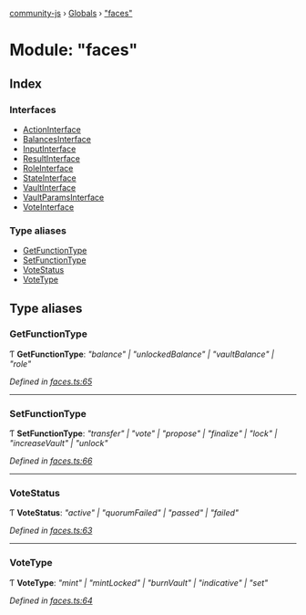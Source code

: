 [community-js](../README.md) › [Globals](../globals.md) › ["faces"](_faces_.md)

# Module: "faces"

## Index

### Interfaces

* [ActionInterface](../interfaces/_faces_.actioninterface.md)
* [BalancesInterface](../interfaces/_faces_.balancesinterface.md)
* [InputInterface](../interfaces/_faces_.inputinterface.md)
* [ResultInterface](../interfaces/_faces_.resultinterface.md)
* [RoleInterface](../interfaces/_faces_.roleinterface.md)
* [StateInterface](../interfaces/_faces_.stateinterface.md)
* [VaultInterface](../interfaces/_faces_.vaultinterface.md)
* [VaultParamsInterface](../interfaces/_faces_.vaultparamsinterface.md)
* [VoteInterface](../interfaces/_faces_.voteinterface.md)

### Type aliases

* [GetFunctionType](_faces_.md#getfunctiontype)
* [SetFunctionType](_faces_.md#setfunctiontype)
* [VoteStatus](_faces_.md#votestatus)
* [VoteType](_faces_.md#votetype)

## Type aliases

###  GetFunctionType

Ƭ **GetFunctionType**: *"balance" | "unlockedBalance" | "vaultBalance" | "role"*

*Defined in [faces.ts:65](https://github.com/CommunityXYZ/community-js/blob/2d3c34c/src/faces.ts#L65)*

___

###  SetFunctionType

Ƭ **SetFunctionType**: *"transfer" | "vote" | "propose" | "finalize" | "lock" | "increaseVault" | "unlock"*

*Defined in [faces.ts:66](https://github.com/CommunityXYZ/community-js/blob/2d3c34c/src/faces.ts#L66)*

___

###  VoteStatus

Ƭ **VoteStatus**: *"active" | "quorumFailed" | "passed" | "failed"*

*Defined in [faces.ts:63](https://github.com/CommunityXYZ/community-js/blob/2d3c34c/src/faces.ts#L63)*

___

###  VoteType

Ƭ **VoteType**: *"mint" | "mintLocked" | "burnVault" | "indicative" | "set"*

*Defined in [faces.ts:64](https://github.com/CommunityXYZ/community-js/blob/2d3c34c/src/faces.ts#L64)*
